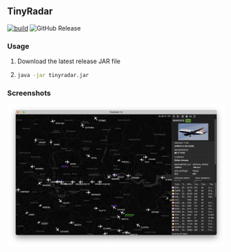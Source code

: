 ## TinyRadar

[![build](https://github.com/MasterFlomaster1/tinyradar/actions/workflows/build.yml/badge.svg)](https://github.com/MasterFlomaster1/tinyradar/actions/workflows/build.yml)
![GitHub Release](https://img.shields.io/github/v/release/MasterFlomaster1/tinyradar)

### Usage

1. Download the latest release JAR file
2. ```bash
   java -jar tinyradar.jar

### Screenshots
<p align="center">
  <img src=".github/pic.png" alt="Description of the image">
</p>
